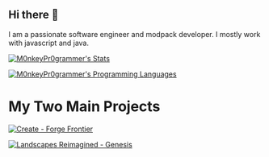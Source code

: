 ## Hi there 👋
I am a passionate software engineer and modpack developer. I mostly work with javascript and java.

[![M0nkeyPr0grammer's Stats](https://github-readme-stats.vercel.app/api?username=M0nkeyPr0grammer&include_all_commits=true)](https://github-readme-stats.vercel.app/api?username=M0nkeyPr0grammer&include_all_commits=true)

[![M0nkeyPr0grammer's Programming Languages](https://github-readme-stats.vercel.app/api/top-langs/?username=M0nkeyPr0grammer&layout=donut)](https://github-readme-stats.vercel.app/api/top-langs/?username=M0nkeyPr0grammer&layout=donut)
# My Two Main Projects
[![Create - Forge Frontier](https://github-readme-stats.vercel.app/api/pin?username=M0nkeyPr0grammer&repo=Create-Forge-Frontier)](https://github-readme-stats.vercel.app/api/pin?username=M0nkeyPr0grammer&repo=Create-Forge-Frontier)

[![Landscapes Reimagined - Genesis](https://github-readme-stats.vercel.app/api/pin?username=M0nkeyPr0grammer&repo=Landscapes-Reimagined-Genesis)](https://github-readme-stats.vercel.app/api/pin?username=M0nkeyPr0grammer&repo=Landscapes-Reimagined-Genesis)
<!--
**M0nkeyPr0grammer/M0nkeyPr0grammer** is a ✨ _special_ ✨ repository because its `README.md` (this file) appears on your GitHub profile.

Here are some ideas to get you started:

- 🔭 I’m currently working on ...
- 🌱 I’m currently learning ...
- 👯 I’m looking to collaborate on ...
- 🤔 I’m looking for help with ...
- 💬 Ask me about ...
- 📫 How to reach me: ...
- 😄 Pronouns: ...
- ⚡ Fun fact: ...
-->
